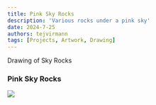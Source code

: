 ```yaml
---
title: Pink Sky Rocks
description: 'Various rocks under a pink sky'
date: 2024-7-25
authors: tejvirmann
tags: [Projects, Artwork, Drawing]
---
```


Drawing of Sky Rocks

### Pink Sky Rocks

![](https://firebasestorage.googleapis.com/v0/b/tejvir-website.appspot.com/o/PinkSkyRocks%2FUntitled_Artwork%203.png?alt=media&token=7eb5fcab-a48d-498a-8533-bda701fff7b5)
